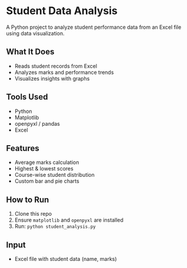 # Student Data Analysis 

A Python project to analyze student performance data from an Excel file using data visualization.

##  What It Does
- Reads student records from Excel
- Analyzes marks and performance trends
- Visualizes insights with graphs

##  Tools Used
- Python
- Matplotlib
- openpyxl / pandas
- Excel

##  Features
- Average marks calculation
- Highest & lowest scores
- Course-wise student distribution
- Custom bar and pie charts

##  How to Run
1. Clone this repo
2. Ensure `matplotlib` and `openpyxl` are installed
3. Run: `python student_analysis.py`

##  Input
- Excel file with student data (name, marks)
